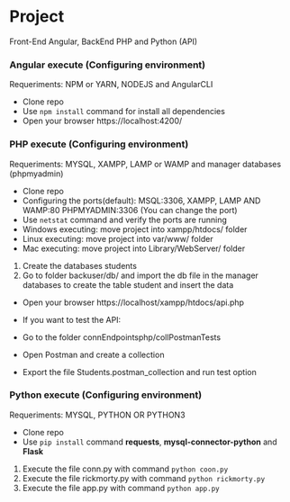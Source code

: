 # Project
Front-End Angular, BackEnd PHP and Python (API)

### Angular execute (Configuring environment)
Requeriments: NPM or YARN, NODEJS and AngularCLI
- Clone repo 
- Use `npm install` command for install all dependencies
- Open your browser https://localhost:4200/ 

### PHP execute (Configuring environment)
Requeriments: MYSQL, XAMPP, LAMP or WAMP and manager databases (phpmyadmin)
- Clone repo
- Configuring the ports(default): MSQL:3306, XAMPP, LAMP AND WAMP:80 PHPMYADMIN:3306 (You can change the port)
- Use `netstat` command and verify the ports are running
- Windows executing: move project into xampp/htdocs/ folder
- Linux executing: move project into var/www/ folder
- Mac executing: move project into Library/WebServer/ folder

1. Create the databases students
2. Go to folder backuser/db/ and import the db file in the manager databases to create the table student and insert the data
- Open your browser https://localhost/xampp/htdocs/api.php

- If you want to test the API:
- Go to the folder connEndpointsphp/collPostmanTests
- Open Postman and create a collection
- Export the file Students.postman_collection and run test option

### Python execute (Configuring environment)
Requeriments: MYSQL, PYTHON OR PYTHON3
- Clone repo
- Use `pip install` command **requests**, **mysql-connector-python** and **Flask**
1. Execute the file conn.py with command `python coon.py`
2. Execute the file rickmorty.py with command `python rickmorty.py`
3. Execute the file app.py with command `python app.py`
  
